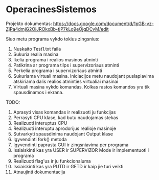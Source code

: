 # OperacinesSistemos

Projekto dokumentas:
https://docs.google.com/document/d/1pGB-vz-ZjPa4dmjG2OiJROkxBb-tjP7kLo9eOjqDCvM/edit


Siuo metu programa vykdo tokius zingsnius:
1. Nuskaito Test1.txt faila
2. Sukuria realia masina
3. Ikelia programa i realios masinos atminti
4. Patikrina ar programa tilps i supervizoriaus atminti
5. Perkelia programa i supervizoriaus atminti
6. Sukuriama virtuali masina. Iniciacijos metu naudojant puslapiavima atskiriama dalis realios atminties virtualiai masinai
7. Virtuali masina vykdo komandas. Kolkas rastos komandos yra tik spausdinamos i ekrana.



TODO:
1. Aprasyti visas komandas ir realizuoti ju funkcijas
2. Perrasyti CPU klase, kad butu naudojamas stekas
3. Realizuoti interuptus CPU
4. Realizuoti interuptu aprodorijus realioje masinoje
5. Sutvarkyti spausdinima naudojant Output klase
6. Igyvendinti fork() metoda
7. Igyvendinti paprasta GUI ir zingsniavima per programa
8. Issiaiskinti kas yra USER ir SUPERVIZOR Mode ir implementuoti i programa
9. Realizuoti flag'us ir ju funkcionaluma
10. Issiaiskinti kas yra PUTD ir GETD ir kaip jie turi veikti
11. Atnaujinti dokumentacija